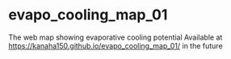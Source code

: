 # evapo_cooling_map_01
The web map showing evaporative cooling potential
Available at https://kanaha150.github.io/evapo_cooling_map_01/ in the future
